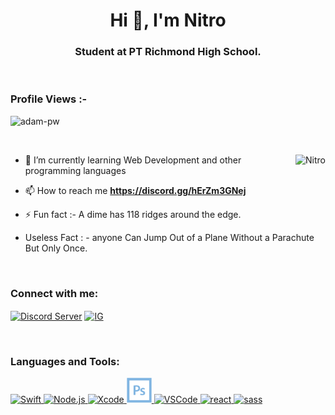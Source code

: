 <h1 align="center">Hi 👋, I'm Nitro</h1>
<h3 align="center">Student at PT Richmond High School.</h3>

<br>

<p align="right"> <h3>Profile Views :-</h3> <img src="https://komarev.com/ghpvc/?username=adam-pw&label=Profile%20views&color=0e75b6&style=flat"
    alt="adam-pw" /> 
  </p>

<br>

<p><img align="right" src="https://c.tenor.com/1uklp9zqO3oAAAAC/computer-typing.gif" alt="Nitro" /></p>


- 🌱 I’m currently learning Web Development and other programming languages

- 📫 How to reach me **https://discord.gg/hErZm3GNej**

- ⚡ Fun fact :- A dime has 118 ridges around the edge.

- Useless Fact : - anyone Can Jump Out of a Plane Without a Parachute But Only Once. 

<br>

<h3 align="left">Connect with me:</h3>
<p align="left">
  <a href="https://discord.gg/hErZm3GNej" target="blank"><img align="center"
      src="https://media.macosicons.com/parse/files/macOSicons/5637ed389ce6d1efe99e2e8ddc646d08_low_res_Discord.png"
      alt="Discord Server" height="30" width="40" /></a>
  <a href="https://www.instagram.com/thenitr0gamer/" target="blank"><img align="center"
      src="https://raw.githubusercontent.com/rahuldkjain/github-profile-readme-generator/master/src/images/icons/Social/instagram.svg"
      alt="IG" height="30" width="40" /></a>
</p>

<br>

<h3 align="left">Languages and Tools:</h3>
<p align="left"> <a href="https://developer.apple.com/swift/resources/" target="_blank" rel="noreferrer"> <img
      src="https://developer.apple.com/swift/images/swift-logo.svg"
      alt="Swift" width="40" height="40" /> </a> <a href="https://getbootstrap.com" target="_blank" rel="noreferrer">
  </a> <a href="https://nodejs.org/en/" target="_blank" rel="noreferrer"> <img
      src="https://codingfinder.com/wp-content/uploads/2019/12/nodejslogo.png"
      alt="Node.js" width="40" height="40" /> </a> <a href="https://nodejs.org/en/" target="_blank" rel="noreferrer"> 
    <img
      src="https://upload.wikimedia.org/wikipedia/en/0/0c/Xcode_icon.png"
      alt="Xcode" width="40" height="40" /> </a> <a href="https://developer.apple.com/xcode/" target="_blank"
    rel="noreferrer"> <img
      src="https://raw.githubusercontent.com/devicons/devicon/master/icons/photoshop/photoshop-line.svg" alt="photoshop"
      width="40" height="40" /> </a> <a href="https://code.visualstudio.com/" target="_blank" rel="noreferrer"> <img
      src="https://upload.wikimedia.org/wikipedia/commons/thumb/9/9a/Visual_Studio_Code_1.35_icon.svg/800px-Visual_Studio_Code_1.35_icon.svg.png" alt="VSCode"
      width="40" height="40" /> </a> <a href="https://www.amazon.com/raspberry-pi-4/s?k=raspberry+pi+4" target="_blank" rel="noreferrer"> <img
      src="https://upload.wikimedia.org/wikipedia/fr/thumb/3/3b/Raspberry_Pi_logo.svg/1200px-Raspberry_Pi_logo.svg.png"
      alt="react" width="40" height="40" /> </a> <a href="https://azure.microsoft.com/en-us/free" target="_blank" rel="noreferrer"> <img
      src="https://upload.wikimedia.org/wikipedia/commons/thumb/f/fa/Microsoft_Azure.svg/800px-Microsoft_Azure.svg.png" alt="sass" width="40"
      height="40" /> </a> </p>

<br>
